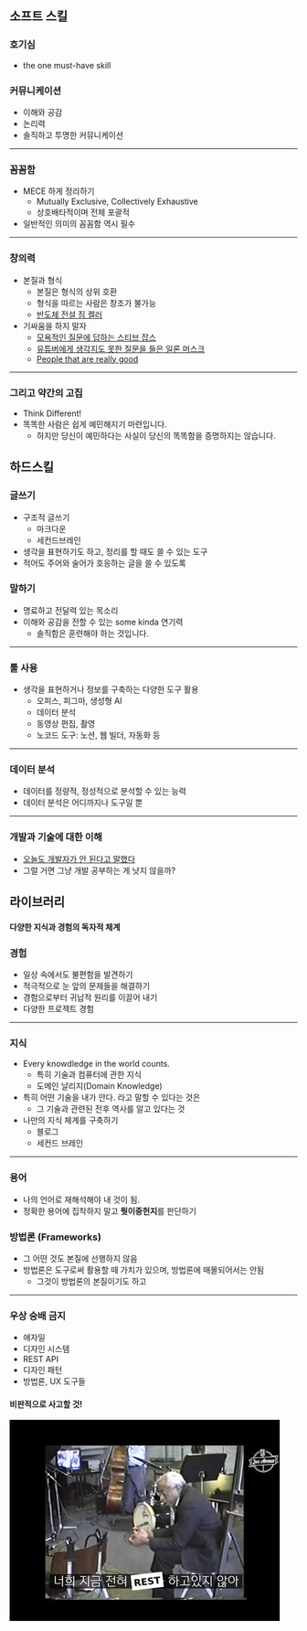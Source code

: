## 소프트 스킬

### 호기심

- the one must-have skill

### 커뮤니케이션

- 이해와 공감
- 논리력
- 솔직하고 투명한 커뮤니케이션

***

### 꼼꼼함

- MECE 하게 정리하기
	- Mutually Exclusive, Collectively Exhaustive
	- 상호배타적이며 전체 포괄적
- 일반적인 의미의 꼼꼼함 역시 필수

---

### 창의력

- 본질과 형식
	- 본질은 형식의 상위 호환
	- 형식을 따르는 사람은 창조가 불가능
	- [반도체 전설 짐 켈러](https://www.youtube.com/watch?v=iwXr1IRaqWA)
- 기싸움을 하지 말자
	- [모욕적인 질문에 답하는 스티브 잡스](https://www.youtube.com/watch?v=Ew53EGl0rXo)
	- [유튜버에게 생각지도 못한 질문을 들은 일론 머스크](https://www.youtube.com/watch?v=WY73exaVpyw)
	- [People that are really good](https://www.youtube.com/watch?v=tkHvxLwLx3M)

***

### 그리고 약간의 고집

- Think Different!
- 똑똑한 사람은 쉽게 예민해지기 마련입니다.
	- 하지만 당신이 예민하다는 사실이 당신의 똑똑함을 증명하지는 않습니다.

## 하드스킬

### 글쓰기

- 구조적 글쓰기
	- 마크다운
	- 세컨드브레인
- 생각을 표현하기도 하고, 정리를 할 때도 쓸 수 있는 도구
- 적어도 주어와 술어가 호응하는 글을 쓸 수 있도록

### 말하기

- 명료하고 전달력 있는 목소리
- 이해와 공감을 전할 수 있는 some kinda 연기력
	- 솔직함은 훈련해야 하는 것입니다.

***

### 툴 사용

- 생각을 표현하거나 정보를 구축하는 다양한 도구 활용
	- 오피스, 피그마, 생성형 AI
	- 데이터 분석
	- 동영상 편집, 촬영
	- 노코드 도구: 노션, 웹 빌더, 자동화 등

---

### 데이터 분석

- 데이터를 정량적, 정성적으로 분석할 수 있는 능력
- 데이터 분석은 어디까지나 도구일 뿐

***

### 개발과 기술에 대한 이해

- [오늘도 개발자가 안 된다고 말했다](https://www.yes24.com/Product/Goods/97919905)
- 그럴 거면 그냥 개발 공부하는 게 낫지 않을까?

## 라이브러리

#### 다양한 지식과 경험의 독자적 체계

### 경험

- 일상 속에서도 불편함을 발견하기
- 적극적으로 눈 앞의 문제들을 해결하기
- 경험으로부터 귀납적 원리를 이끌어 내기
- 다양한 프로젝트 경험

***

### 지식

- Every knowdledge in the world counts.
	- 특히 기술과 컴퓨터에 관한 지식
	- 도메인 날리지(Domain Knowledge)
- 특히 어떤 기술을 내가 안다. 라고 말할 수 있다는 것은
	- 그 기술과 관련된 전후 역사를 알고 있다는 것
- 나만의 지식 체계를 구축하기
	- 블로그
	- 세컨드 브레인

---

### 용어

- 나의 언어로 재해석해야 내 것이 됨.
- 정확한 용어에 집착하지 말고 **뭣이중헌지**를 판단하기

### 방법론 (Frameworks)

- 그 어떤 것도 본질에 선행하지 않음
- 방법론은 도구로써 활용할 때 가치가 있으며, 방법론에 매몰되어서는 안됨
	- 그것이 방법론의 본질이기도 하고

---

### 우상 숭배 금지

- 애자일
- 디자인 시스템
- REST API
- 디자인 패턴
- 방법론, UX 도구들

#### 비판적으로 사고할 것!

![](attachments/rest.png)